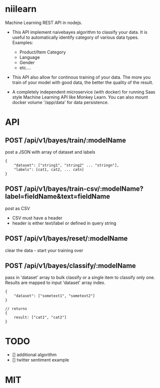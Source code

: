 # niilearn
Machine Learning REST API in nodejs.  

* This API implement naivebayes algorithm to classify your data.  It is useful to automatically identify category of various data types.  Examples:

    - Product/Item Category
    - Language
    - Gender
    - etc....

* This API also allow for continous training of your data. The more you train of your model with good data, the better the quality of the result.

* A completely independent microservice (with docker) for running Saas style Machine Learning API like Monkey Learn.  You can also mount docker volume '/app/data' for data persistence.

# API

## POST /api/v1/bayes/train/:modelName
post a JSON with array of dataset and labels

```
{
    "dataset": ["string1", "string2" ... "stringn"],
    "labels": [cat1, cat2, ... catn]
}
```

## POST /api/v1/bayes/train-csv/:modelName?label=fieldName&text=fieldName
post as CSV

* CSV must have a header
* header is either text/label or defined in query string

## POST /api/v1/bayes/reset/:modelName
clear the data - start your training over

## POST /api/v1/bayes/classify/:modelName
pass in 'dataset' array to bulk classify or a single item to classify only one.  Results are mapped to input 'dataset' array index.

```
{
    "dataset": ["sometext1", "sometext2"]
}

// returns
{
    result: ["cat1", "cat2"]
}
```

# TODO
- [] additional algorithm
- [] twitter sentiment example

# MIT
